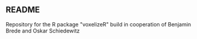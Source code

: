 ## README

Repository for the R package "voxelizeR" build in cooperation of Benjamin Brede and Oskar Schiedewitz
